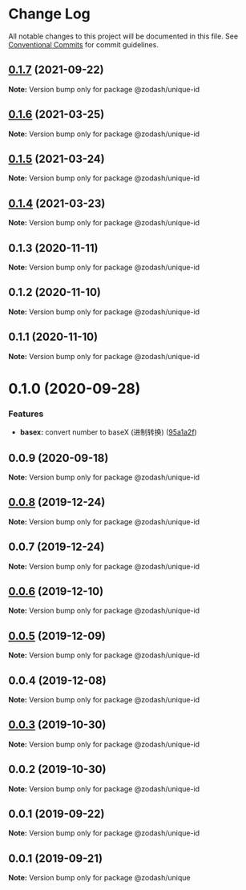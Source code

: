 # Change Log

All notable changes to this project will be documented in this file.
See [Conventional Commits](https://conventionalcommits.org) for commit guidelines.

## [0.1.7](https://github.com/zcorky/zodash/compare/@zodash/unique-id@0.1.6...@zodash/unique-id@0.1.7) (2021-09-22)

**Note:** Version bump only for package @zodash/unique-id





## [0.1.6](https://github.com/zcorky/zodash/compare/@zodash/unique-id@0.1.5...@zodash/unique-id@0.1.6) (2021-03-25)

**Note:** Version bump only for package @zodash/unique-id





## [0.1.5](https://github.com/zcorky/zodash/compare/@zodash/unique-id@0.1.4...@zodash/unique-id@0.1.5) (2021-03-24)

**Note:** Version bump only for package @zodash/unique-id





## [0.1.4](https://github.com/zcorky/zodash/compare/@zodash/unique-id@0.1.3...@zodash/unique-id@0.1.4) (2021-03-23)

**Note:** Version bump only for package @zodash/unique-id





## 0.1.3 (2020-11-11)

**Note:** Version bump only for package @zodash/unique-id





## 0.1.2 (2020-11-10)

**Note:** Version bump only for package @zodash/unique-id





## 0.1.1 (2020-11-10)

**Note:** Version bump only for package @zodash/unique-id





# 0.1.0 (2020-09-28)


### Features

* **basex:** convert number to baseX (进制转换) ([95a1a2f](https://github.com/zcorky/zodash/commit/95a1a2f361d73de5caa3b8e297c1643e97e40983))





## 0.0.9 (2020-09-18)

**Note:** Version bump only for package @zodash/unique-id





## [0.0.8](https://github.com/zcorky/zodash/compare/@zodash/unique-id@0.0.7...@zodash/unique-id@0.0.8) (2019-12-24)

**Note:** Version bump only for package @zodash/unique-id





## 0.0.7 (2019-12-24)

**Note:** Version bump only for package @zodash/unique-id





## [0.0.6](https://github.com/zcorky/zodash/compare/@zodash/unique-id@0.0.5...@zodash/unique-id@0.0.6) (2019-12-10)

**Note:** Version bump only for package @zodash/unique-id





## [0.0.5](https://github.com/zcorky/zodash/compare/@zodash/unique-id@0.0.4...@zodash/unique-id@0.0.5) (2019-12-09)

**Note:** Version bump only for package @zodash/unique-id





## 0.0.4 (2019-12-08)

**Note:** Version bump only for package @zodash/unique-id





## [0.0.3](https://github.com/zcorky/zodash/compare/@zodash/unique-id@0.0.2...@zodash/unique-id@0.0.3) (2019-10-30)

**Note:** Version bump only for package @zodash/unique-id





## 0.0.2 (2019-10-30)

**Note:** Version bump only for package @zodash/unique-id





## 0.0.1 (2019-09-22)

**Note:** Version bump only for package @zodash/unique-id





## 0.0.1 (2019-09-21)

**Note:** Version bump only for package @zodash/unique

